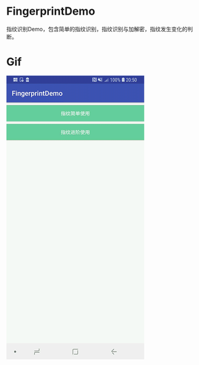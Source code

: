 # FingerprintDemo
指纹识别Demo，包含简单的指纹识别，指纹识别与加解密，指纹发生变化的判断。

# Gif
 ![image](https://github.com/zcw90/FingerprintDemo/blob/master/demo_git/demo_gif_1.gif)